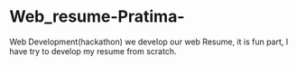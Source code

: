 # Web_resume-Pratima-
Web Development(hackathon) we develop our web Resume, it is fun part, I have try to develop my resume from scratch.
